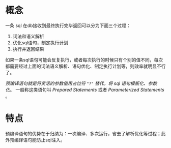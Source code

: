 # 概念
一条 sql 在db接收到最终执行完毕返回可以分为下面三个过程：

1.  词法和语义解析
2.  优化sql语句，制定执行计划
3.  执行并返回结果

如果一条sql语句可能会反复执行，或者每次执行的时候只有个别的值不同，每次都需要经过上面的词法语义解析、语句优化、制定执行计划等，则效率就明显不行了。

*预编译语句就是将灵活的参数值用占位符 `"?"` 替代，将 sql 语句模板化、参数化*。
一般称这类语句叫 *Prepared Statements* 或者
 *Parameterized Statements*  。

# 特点
预编译语句的优势在于归纳为：一次编译、多次运行，省去了解析优化等过程；此外预编译语句能防止sql注入。  

